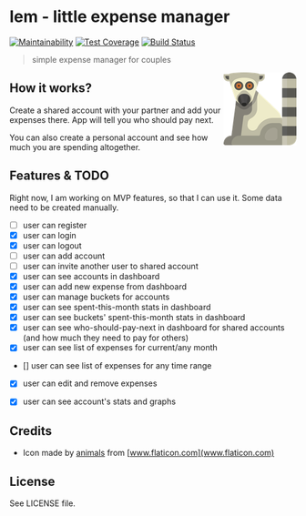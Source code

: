 # lem - little expense manager
[![Maintainability](https://api.codeclimate.com/v1/badges/9ef17988c4b308de63ce/maintainability)](https://codeclimate.com/github/hovancik/little_expense_manager/maintainability) [![Test Coverage](https://api.codeclimate.com/v1/badges/9ef17988c4b308de63ce/test_coverage)](https://codeclimate.com/github/hovancik/little_expense_manager/test_coverage) [![Build Status](https://travis-ci.org/hovancik/little_expense_manager.svg?branch=master)](https://travis-ci.org/hovancik/little_expense_manager)

 > simple expense manager for couples

 <img src="https://raw.githubusercontent.com/hovancik/little_expense_manager/master/lem128.png" align="right">

## How it works?

Create a shared account with your partner and add your expenses there. App will tell you who should pay next.

You can also create a personal account and see how much you are spending altogether.

## Features & TODO

Right now, I am working on MVP features, so that I can use it. Some data need to be created manually.

- [ ] user can register
- [x] user can login
- [x] user can logout
- [ ] user can add account
- [ ] user can invite another user to shared account
- [x] user can see accounts in dashboard
- [x] user can add new expense from dashboard
- [x] user can manage buckets for accounts
- [x] user can see spent-this-month stats in dashboard
- [x] user can see buckets' spent-this-month stats in dashboard
- [x] user can see who-should-pay-next in dashboard for shared accounts (and how much they need to pay for others)
- [x] user can see list of expenses for current/any month
- [] user can see list of expenses for any time range
- [x] user can edit and remove expenses
- [x] user can see account's stats and graphs


## Credits

- Icon made by [animals](https://www.shareicon.net/author/animals) from [www.flaticon.com](www.flaticon.com)

## License

See LICENSE file.
